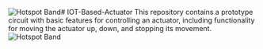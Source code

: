 ![Hotspot Band](https://github.com/ompatelok/IOT-Based-Actuator/assets/72142020/52f4d00f-f337-407e-ba16-4126fd9a687e)# IOT-Based-Actuator
This repository contains a prototype circuit with basic features for controlling an actuator, including functionality for moving the actuator up, down, and stopping its movement.
![Hotspot Band](https://github.com/ompatelok/IOT-Based-Actuator/assets/72142020/64dc7536-a516-4a5d-936e-721c8530f6a2)
